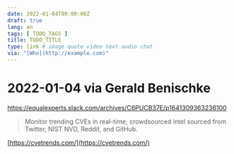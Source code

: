 ```yaml
---
date: 2022-01-04T00:00:00Z
draft: true
lang: en
tags: [ TODO_TAGS ]
title: TODO_TITLE
type: link # image quote video text audio chat
via: "[Who](http://example.com)"
---
```



# 2022-01-04 via Gerald Benischke
https://equalexperts.slack.com/archives/C6PUCB37E/p1641309363236100


> Monitor trending CVEs in real-time; crowdsourced intel sourced from Twitter, NIST NVD, Reddit, and GitHub.

[https://cvetrends.com/](https://cvetrends.com/)


